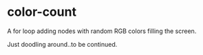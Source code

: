 # color-count
A for loop adding nodes with random RGB colors filling the screen.

Just doodling around..to be continued.
